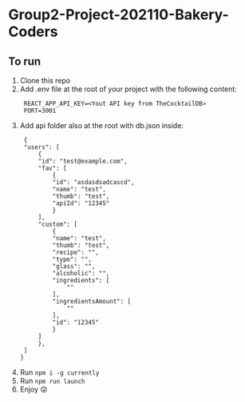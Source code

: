 # Group2-Project-202110-Bakery-Coders

## To run

1. Clone this repo
2. Add .env file at the root of your project with the following content:
   ```
    REACT_APP_API_KEY=<Yout API key from TheCocktailDB>
    PORT=3001
   ```
3. Add api folder also at the root with db.json inside:
   ```
    {
    "users": [
        {
        "id": "test@example.com",
        "fav": [
            {
            "id": "asdasdsadcascd",
            "name": "test",
            "thumb": "test",
            "apiId": "12345"
            }
        ],
        "custom": [
            {
            "name": "test",
            "thumb": "test",
            "recipe": "",
            "type": "",
            "glass": "",
            "alcoholic": "",
            "ingredients": [
                ""
            ],
            "ingredientsAmount": [
                ""
            ],
            "id": "12345"
            }
        ]
        },
    ]
   }
   ```
4. Run `npm i -g currently`
5. Run `npm run launch`
6. Enjoy 😜
